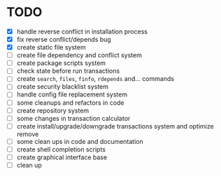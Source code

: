 
# TODO

- [x] handle reverse conflict in installation process
- [x] fix reverse conflict/depends bug
- [x] create static file system
- [ ] create file dependency and conflict system
- [ ] create package scripts system
- [ ] check state before run transactions
- [ ] create `search`, `files`, `finfo`, `rdepends` and... commands
- [ ] create security blacklist system
- [ ] handle config file replacement system
- [ ] some cleanups and refactors in code
- [ ] create repository system
- [ ] some changes in transaction calculator
- [ ] create install/upgrade/downgrade transactions system and optimize remove
- [ ] some clean ups in code and documentation
- [ ] create shell completion scripts
- [ ] create graphical interface base
- [ ] clean up
